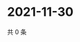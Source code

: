 # 2021-11-30

共 0 条

<!-- BEGIN WEIBO -->
<!-- 最后更新时间 Tue Nov 30 2021 12:11:21 GMT+0800 (China Standard Time) -->

<!-- END WEIBO -->
